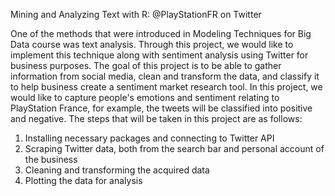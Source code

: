 Mining and Analyzing Text with R: @PlayStationFR on Twitter

One of the methods that were introduced in Modeling Techniques for Big Data course was text analysis. Through this project, we would like to implement this technique along with sentiment analysis using Twitter for business purposes. The goal of this project is to be able to gather information from social media, clean and transform the data, and classify it to help business create a sentiment market research tool.
In this project, we would like to capture people's emotions and sentiment relating to PlayStation France, for example, the tweets will be classified into positive and negative. The steps that will be taken in this project are as follows:
1. Installing necessary packages and connecting to Twitter API
2. Scraping Twitter data, both from the search bar and personal account of the business
3. Cleaning and transforming the acquired data
4. Plotting the data for analysis
